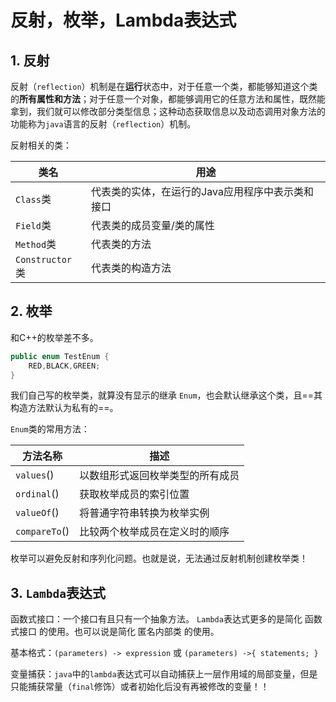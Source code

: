 # 反射，枚举，Lambda表达式

## 1. 反射

反射（`reflection`）机制是在**运行**状态中，对于任意一个类，都能够知道这个类的**所有属性和方法**；对于任意一个对象，都能够调用它的任意方法和属性，既然能拿到，我们就可以修改部分类型信息；这种动态获取信息以及动态调用对象方法的功能称为`java`语言的反射（`reflection`）机制。  

反射相关的类：

| 类名            | 用途                                             |
| --------------- | ------------------------------------------------ |
| `Class`类       | 代表类的实体，在运行的Java应用程序中表示类和接口 |
| `Field`类       | 代表类的成员变量/类的属性                        |
| `Method`类      | 代表类的方法                                     |
| `Constructor`类 | 代表类的构造方法                                 |

## 2. 枚举

和C++的枚举差不多。

```java
public enum TestEnum {
	RED,BLACK,GREEN;
}
```

我们自己写的枚举类，就算没有显示的继承 `Enum`，也会默认继承这个类，且==其构造方法默认为私有的==。  

`Enum`类的常用方法：

| 方法名称      | 描述                             |
| ------------- | -------------------------------- |
| `values`()    | 以数组形式返回枚举类型的所有成员 |
| `ordinal`()   | 获取枚举成员的索引位置           |
| `valueOf`()   | 将普通字符串转换为枚举实例       |
| `compareTo`() | 比较两个枚举成员在定义时的顺序   |

枚举可以避免反射和序列化问题。也就是说，无法通过反射机制创建枚举类！

## 3. `Lambda`表达式

函数式接口：一个接口有且只有一个抽象方法。 `Lambda`表达式更多的是简化 函数式接口 的使用。也可以说是简化 匿名内部类 的使用。

基本格式：`(parameters) -> expression` 或 `(parameters) ->{ statements; }  `

变量捕获：`java`中的`lambda`表达式可以自动捕获上一层作用域的局部变量，但是只能捕获常量（`final`修饰）或者初始化后没有再被修改的变量！！



